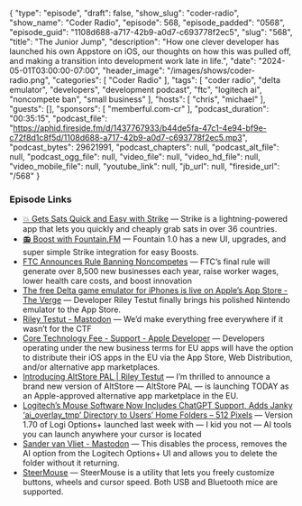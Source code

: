 {
  "type": "episode",
  "draft": false,
  "show_slug": "coder-radio",
  "show_name": "Coder Radio",
  "episode": 568,
  "episode_padded": "0568",
  "episode_guid": "1108d688-a717-42b9-a0d7-c693778f2ec5",
  "slug": "568",
  "title": "The Junior Jump",
  "description": "How one clever developer has launched his own Appstore on iOS, our thoughts on how this was pulled off, and making a transition into development work late in life.",
  "date": "2024-05-01T03:00:00-07:00",
  "header_image": "/images/shows/coder-radio.png",
  "categories": [
    "Coder Radio"
  ],
  "tags": [
    "coder radio",
    "delta emulator",
    "developers",
    "development podcast",
    "ftc",
    "logitech ai",
    "noncompete ban",
    "small business"
  ],
  "hosts": [
    "chris",
    "michael"
  ],
  "guests": [],
  "sponsors": [
    "memberful.com-cr"
  ],
  "podcast_duration": "00:35:15",
  "podcast_file": "https://aphid.fireside.fm/d/1437767933/b44de5fa-47c1-4e94-bf9e-c72f8d1c8f5d/1108d688-a717-42b9-a0d7-c693778f2ec5.mp3",
  "podcast_bytes": 29621991,
  "podcast_chapters": null,
  "podcast_alt_file": null,
  "podcast_ogg_file": null,
  "video_file": null,
  "video_hd_file": null,
  "video_mobile_file": null,
  "youtube_link": null,
  "jb_url": null,
  "fireside_url": "/568"
}


### Episode Links

  * [💥 Gets Sats Quick and Easy with Strike](https://strike.me/ "💥 Gets Sats Quick and Easy with Strike") — Strike is a lightning-powered app that lets you quickly and cheaply grab sats in over 36 countries.
  * [📻 Boost with Fountain.FM](https://www.fountain.fm/ "📻 Boost with Fountain.FM") — Fountain 1.0 has a new UI, upgrades, and super simple Strike integration for easy Boosts.
  * [FTC Announces Rule Banning Noncompetes](https://www.ftc.gov/news-events/news/press-releases/2024/04/ftc-announces-rule-banning-noncompetes "FTC Announces Rule Banning Noncompetes") — FTC’s final rule will generate over 8,500 new businesses each year, raise worker wages, lower health care costs, and boost innovation 
  * [The free Delta game emulator for iPhones is live on Apple’s App Store - The Verge](https://www.theverge.com/2024/4/17/24132984/delta-free-emulator-nintendo-gba-n64-iphone-app-store-us "The free Delta game emulator for iPhones is live on Apple’s App Store - The Verge") — Developer Riley Testut finally brings his polished Nintendo emulator to the App Store.
  * [Riley Testut - Mastodon](https://mastodon.social/@rileytestut/112299267044864020 "Riley Testut - Mastodon") — We’d make everything free everywhere if it wasn’t for the CTF 
  * [Core Technology Fee - Support - Apple Developer](https://developer.apple.com/support/core-technology-fee/ "Core Technology Fee - Support - Apple Developer") — Developers operating under the new business terms for EU apps will have the option to distribute their iOS apps in the EU via the App Store, Web Distribution, and/or alternative app marketplaces. 
  * [Introducing AltStore PAL | Riley Testut](https://rileytestut.com/blog/2024/04/17/introducing-altstore-pal/ "Introducing AltStore PAL | Riley Testut") — I’m thrilled to announce a brand new version of AltStore — AltStore PAL — is launching TODAY as an Apple-approved alternative app marketplace in the EU.
  * [Logitech’s Mouse Software Now Includes ChatGPT Support, Adds Janky ‘ai_overlay_tmp’ Directory to Users’ Home Folders – 512 Pixels](https://512pixels.net/2024/04/ai-overlay-tmp-home-folder-mac-os/ "Logitech’s Mouse Software Now Includes ChatGPT Support, Adds Janky ‘ai_overlay_tmp’ Directory to Users’ Home Folders – 512 Pixels") — Version 1.70 of Logi Options+ launched last week with — I kid you not — AI tools you can launch anywhere your cursor is located
  * [Sander van Vliet - Mastodon](https://mastodon.social/@flipneus/112321297224942175 "Sander van Vliet - Mastodon") — This disables the process, removes the AI option from the Logitech Options+ UI and allows you to delete the folder without it returning.
  * [SteerMouse](https://plentycom.jp/en/steermouse/index.html "SteerMouse") — SteerMouse is a utility that lets you freely customize buttons, wheels and cursor speed. Both USB and Bluetooth mice are supported. 


